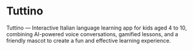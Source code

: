 # Tuttino
Tuttino — Interactive Italian language learning app for kids aged 4 to 10, combining AI-powered voice conversations, gamified lessons, and a friendly mascot to create a fun and effective learning experience.
